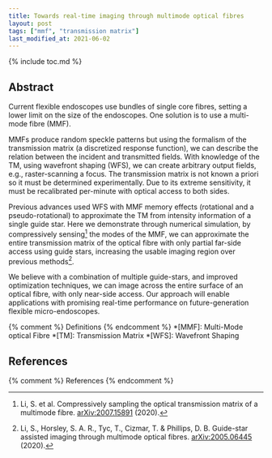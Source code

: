 ```yaml
---
title: Towards real-time imaging through multimode optical fibres
layout: post
tags: ["mmf", "transmission matrix"]
last_modified_at: 2021-06-02
---
```


{% include toc.md %}

## Abstract

Current flexible endoscopes use bundles of single core fibres, setting a lower limit on the size of the endoscopes.
One solution is to use a multi-mode fibre (MMF).

MMFs produce random speckle patterns but using the formalism of the transmission matrix (a discretized response function), we can describe the relation between the incident and transmitted fields.
With knowledge of the TM, using wavefront shaping (WFS), we can create arbitrary output fields, e.g., raster-scanning a focus.
The transmission matrix is not known a priori so it must be determined experimentally.
Due to its extreme sensitivity, it must be recalibrated per-minute with optical access to both sides.

Previous advances used WFS with MMF memory effects (rotational and a pseudo-rotational) to approximate the TM from intensity information of a single guide star.
Here we demonstrate through numerical simulation, by compressively sensing[^2] the modes of the MMF, we can approximate the entire transmission matrix of the optical fibre with only partial far-side access using guide stars, increasing the usable imaging region over previous methods[^1].

We believe with a combination of multiple guide-stars, and improved optimization techniques, we can image across the entire surface of an optical fibre, with only near-side access.
Our approach will enable applications with promising real-time performance on future-generation flexible micro-endoscopes.

{% comment %} Definitions {% endcomment %}
*[MMF]: Multi-Mode optical Fibre
*[TM]: Transmission Matrix
*[WFS]: Wavefront Shaping

## References

{% comment %} References {% endcomment %}
[^1]: Li, S., Horsley, S. A. R., Tyc, T., Cizmar, T. & Phillips, D. B. Guide-star assisted imaging through multimode optical fibres. [arXiv:2005.06445](https://arxiv.org/abs/2005.06445) (2020).
[^2]: Li, S. et al. Compressively sampling the optical transmission matrix of a multimode fibre. [arXiv:2007.15891](https://arxiv.org/abs/2007.15891) (2020).
